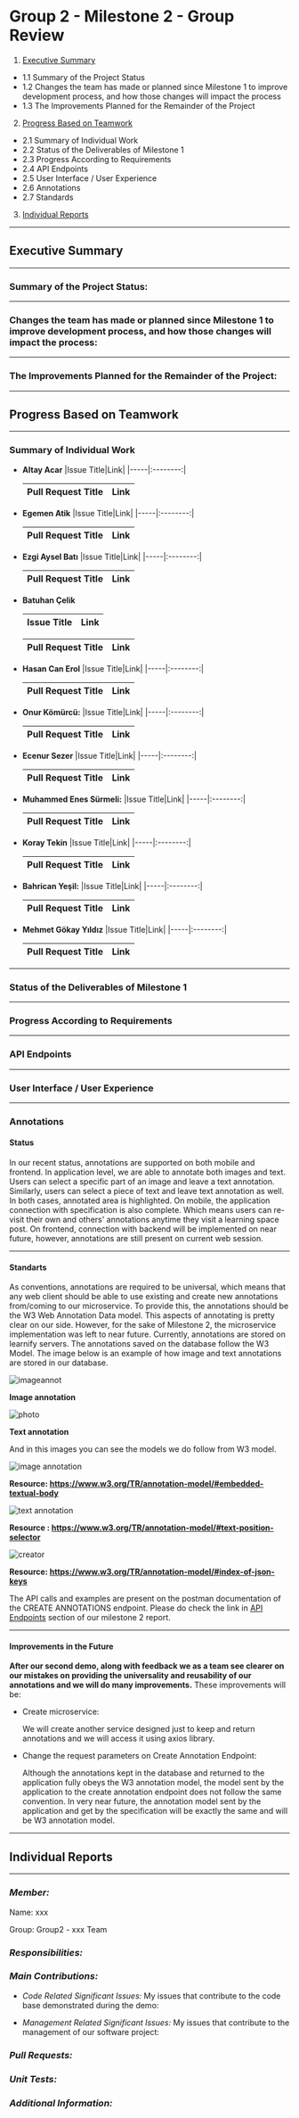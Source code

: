 # Group 2 - Milestone 2 - Group Review

1. [Executive Summary](#executive-summary)
* 1.1 Summary of the Project Status
* 1.2 Changes the team has made or planned since Milestone 1 to improve development process, and how those changes will impact the process
* 1.3 The Improvements Planned for the Remainder of the Project
2. [Progress Based on Teamwork](#progress-based-on-teamwork)
* 2.1 Summary of Individual Work
* 2.2 Status of the Deliverables of Milestone 1
* 2.3 Progress According to Requirements
* 2.4 API Endpoints
* 2.5 User Interface / User Experience
* 2.6 Annotations
* 2.7 Standards
3. [Individual Reports](#individual-reports)

---------

## Executive Summary

***

### Summary of the Project Status:

***

### Changes the team has made or planned since Milestone 1 to improve development process, and how those changes will impact the process:

***

### The Improvements Planned for the Remainder of the Project:

***

## Progress Based on Teamwork

---------

### Summary of Individual Work

- **Altay Acar**
  |Issue Title|Link|
  |-----|:--------:|
  
  |Pull Request Title|Link|
  |-----|:--------:|

- **Egemen Atik**
  |Issue Title|Link|
  |-----|:--------:|

  |Pull Request Title|Link|
  |-----|:--------:|

- **Ezgi Aysel Batı**
  |Issue Title|Link|
  |-----|:--------:|

  |Pull Request Title|Link|
  |-----|:--------:|
  
- **Batuhan Çelik**
  
  |Issue Title|Link|
  |-----|:--------:|

  |Pull Request Title|Link|
  |-----|:--------:|
  
- **Hasan Can Erol**
  |Issue Title|Link|
  |-----|:--------:|
  
  |Pull Request Title|Link|
  |-----|:--------:|
  
- **Onur Kömürcü:**
  |Issue Title|Link|
  |-----|:--------:|
  
  |Pull Request Title|Link|
  |-----|:--------:|
  
- **Ecenur Sezer**
  |Issue Title|Link|
  |-----|:--------:|

  |Pull Request Title|Link|
  |-----|:--------:|
  
- **Muhammed Enes Sürmeli:**
  |Issue Title|Link|
  |-----|:--------:|

  |Pull Request Title|Link|
  |-----|:--------:|
  
- **Koray Tekin**
  |Issue Title|Link|
  |-----|:--------:|
    
  |Pull Request Title|Link|
  |-----|:--------:|
  
- **Bahrican Yeşil:**
  |Issue Title|Link|
  |-----|:--------:|

  |Pull Request Title|Link|
  |-----|:--------:|
  
- **Mehmet Gökay Yıldız**
  |Issue Title|Link|
  |-----|:--------:|

  |Pull Request Title|Link|
  |-----|:--------:|
  
***
  
### Status of the Deliverables of Milestone 1

***

### Progress According to Requirements

***

### API Endpoints

***

### User Interface / User Experience

***

### Annotations

#### Status
  
  In our recent status, annotations are supported on both mobile and frontend. In application level, we are able to annotate both images and text. Users can select a specific part of an image and leave a text annotation. Similarly, users can select a piece of text and leave text annotation as well. In both cases, annotated area is highlighted. On mobile, the application connection with specification is also complete. Which means users can re-visit their own and others' annotations anytime they visit a learning space post. On frontend, connection with backend will be implemented on near future, however, annotations are still present on current web session. 
  
***
  
#### Standarts
  
  As conventions, annotations are required to be universal, which means that any web client should be able to use existing and create new annotations from/coming to our microservice. To provide this, the annotations should be the W3 Web Annotation Data model. This aspects of annotating is pretty clear on our side. However, for the sake of Milestone 2, the microservice implementation was left to near future. Currently, annotations are stored on learnify servers. The annotations saved on the database follow the W3 Model. The image below is an example of how image and text annotations are stored in our database.
    
  ![imageannot](https://user-images.githubusercontent.com/64018144/206256739-c0594972-3d76-4b01-b383-0bbaea0965eb.jpg)

  **Image annotation**
    
  ![photo](https://user-images.githubusercontent.com/64018144/206253615-7417e2c0-a835-46df-a3f9-16901faf8fbe.jpg)
    
  **Text annotation**

  And in this images you can see the models we do follow from W3 model.
   
  ![image annotation](https://user-images.githubusercontent.com/64018144/206257031-c7c4ca7a-25b4-4185-803c-6c37b9b0e4b6.jpg)
  
  **Resource: https://www.w3.org/TR/annotation-model/#embedded-textual-body**
  
  ![text annotation](https://user-images.githubusercontent.com/64018144/206257184-d1443e41-f05f-4698-8970-454b0382c90e.jpg)
  
  **Resource : https://www.w3.org/TR/annotation-model/#text-position-selector**
  
  ![creator](https://user-images.githubusercontent.com/64018144/206247957-0f4edf11-4996-49a2-aad3-70c073b97374.jpg)
  
  **Resource: https://www.w3.org/TR/annotation-model/#index-of-json-keys**
  
  The API calls and examples are present on the postman documentation of the CREATE ANNOTATIONS endpoint. Please do check the link in [API Endpoints](https://www.w3.org/TR/annotation-model/#index-of-json-keys) section of our milestone 2 report.
  
 ***
 
  #### Improvements in the Future
   **After our second demo, along with feedback we as a team see clearer on our mistakes on providing the universality and reusability of our annotations and we will do many improvements.** 
  These improvements will be:
   - Create microservice:
   
     We will create another service designed just to keep and return annotations and we will access it using axios library.
   - Change the request parameters on Create Annotation Endpoint:
   
     Although the annotations kept in the database and returned to the application fully obeys the W3 annotation model, the model sent by the application to the create annotation endpoint does not follow the same convention. In very near future, the annotation model sent by the application and get by the specification will be exactly the same and will be W3 annotation model.

***

## Individual Reports

--------------------------  

### *Member:*  

Name: xxx

Group: Group2 - xxx Team

### *Responsibilities:*

### *Main Contributions:*

* *Code Related Significant Issues:* My issues that contribute to the code base
demonstrated during the demo:

* *Management Related Significant Issues:* My issues that contribute to the
management of our software project:

### *Pull Requests:*

### *Unit Tests:*

### *Additional Information:*  

